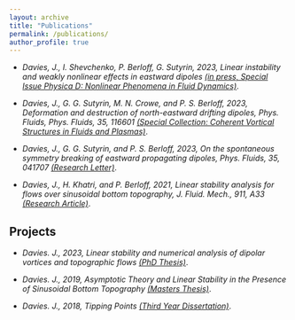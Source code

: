 ```yaml
---
layout: archive
title: "Publications"
permalink: /publications/
author_profile: true
---
```


* _Davies, J., I. Shevchenko, P. Berloff, G. Sutyrin, 2023, Linear instability and weakly nonlinear effects in eastward dipoles [(in press, Special Issue Physica D: Nonlinear Phenomena in Fluid Dynamics)](https://github.com/jd1618/jd1618.github.io/blob/master/files/Davies_et_al_2023_3_under_review.pdf)_.

* _Davies, J., G. G. Sutyrin, M. N. Crowe, and P. S. Berloff, 2023, Deformation and destruction of north-eastward drifting dipoles, Phys. Fluids, Phys. Fluids, 35, 116601 [(Special Collection: Coherent Vortical Structures in Fluids and Plasmas)](https://github.com/jd1618/jd1618.github.io/blob/master/files/Davies_et_al_2023_2.pdf)_.

* _Davies, J., G. G. Sutyrin, and P. S. Berloff, 2023, On the spontaneous symmetry breaking of eastward propagating dipoles, Phys. Fluids, 35, 041707 [(Research Letter)](https://github.com/jd1618/jd1618.github.io/blob/master/files/Davies_et_al_2023_1.pdf)_.

* _Davies, J., H. Khatri, and P. Berloff, 2021, Linear stability analysis for flows over sinusoidal bottom topography, J. Fluid. Mech., 911, A33 [(Research Article)](https://github.com/jd1618/jd1618.github.io/blob/master/files/Davies_et_al_2021.pdf])_.

## Projects

* _Davies. J., 2023, Linear stability and numerical analysis of dipolar vortices and topographic flows [(PhD Thesis)](https://github.com/jd1618/jd1618.github.io/blob/master/files/Davies_J_2023_PhD_Thesis.pdf)_.

* _Davies. J., 2019, Asymptotic Theory and Linear Stability in the Presence of Sinusoidal Bottom Topography [(Masters Thesis)](https://github.com/jd1618/jd1618.github.io/blob/master/files/Main.pdf)_.

* _Davies. J., 2018, Tipping Points [(Third Year Dissertation)](https://github.com/jd1618/jd1618.github.io/blob/master/files/Davies-Jack-G14PJS-Project-Report-Tipping-Points.pdf)_. 
